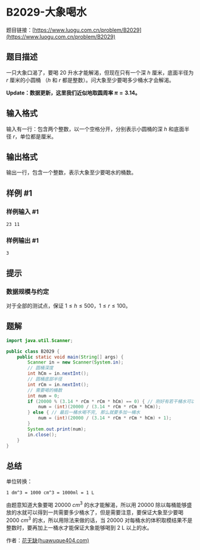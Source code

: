 # B2029-大象喝水

题目链接：[https://www.luogu.com.cn/problem/B2029](https://www.luogu.com.cn/problem/B2029)

## 题目描述

一只大象口渴了，要喝 $20$ 升水才能解渴，但现在只有一个深 $h$ 厘米，底面半径为 $r$ 厘米的小圆桶 （$h$ 和 $r$ 都是整数）。问大象至少要喝多少桶水才会解渴。

**Update：数据更新，这里我们近似地取圆周率 $\pi = 3.14$。**

## 输入格式

输入有一行：包含两个整数，以一个空格分开，分别表示小圆桶的深 $h$ 和底面半径 $r$，单位都是厘米。

## 输出格式

输出一行，包含一个整数，表示大象至少要喝水的桶数。

## 样例 #1

### 样例输入 #1

```
23 11
```

### 样例输出 #1

```
3
```

## 提示

### 数据规模与约定

对于全部的测试点，保证 $1 \leq h \leq 500$，$1 \leq r \leq 100$。

## 题解

```java
import java.util.Scanner;

public class B2029 {
    public static void main(String[] args) {
        Scanner in = new Scanner(System.in);
        // 圆桶深度
        int hCm = in.nextInt();
        // 圆桶底部半径
        int rCm = in.nextInt();
        // 需要喝的桶数
        int num = 0;
        if (20000 % (3.14 * rCm * rCm * hCm) == 0) { // 刚好有若干桶水可以累加到 2 L
            num = (int)(20000 / (3.14 * rCm * rCm * hCm));
        } else { // 最后一桶水喝不完, 那么就要多加一桶水
            num = (int)(20000 / (3.14 * rCm * rCm * hCm) + 1);
        }
        System.out.print(num);
        in.close();
    }
}
```

## 总结

单位转换：

`1 dm^3 = 1000 cm^3 = 1000ml = 1 L`

由题意知道大象要喝 20000 $cm^3$ 的水才能解渴，所以用 20000 除以每桶能够盛放的水就可以得到一共需要多少桶水了，但是需要注意，要保证大象至少要喝 2000 $cm^3$ 的水，所以用除法来做的话，当 20000 对每桶水的体积取模结果不是整数时，要再加上一桶水才能保证大象能够喝到 2 L 以上的水。

作者：[花无缺(huawuque404.com)](https://huawuque404.com)